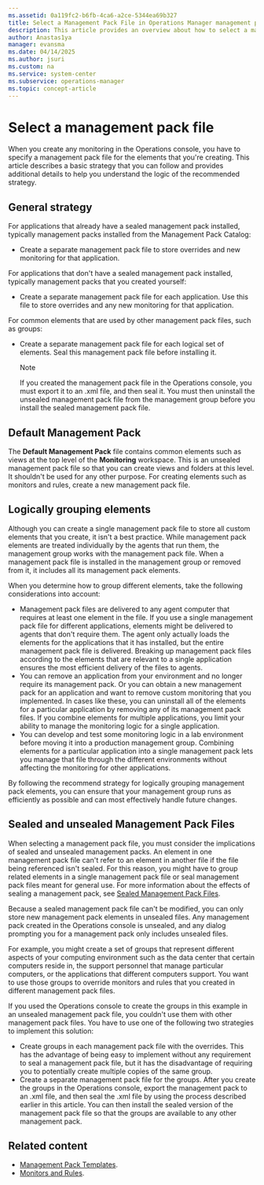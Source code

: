 ```yaml
---
ms.assetid: 0a119fc2-b6fb-4ca6-a2ce-5344ea69b327
title: Select a Management Pack File in Operations Manager management pack
description: This article provides an overview about how to select a management pack file
author: Anastas1ya
manager: evansma
ms.date: 04/14/2025
ms.author: jsuri
ms.custom: na
ms.service: system-center
ms.subservice: operations-manager
ms.topic: concept-article
---
```


# Select a management pack file



When you create any monitoring in the Operations console, you have to specify a management pack file for the elements that you're creating. This article describes a basic strategy that you can follow and provides additional details to help you understand the logic of the recommended strategy.

## General strategy

For applications that already have a sealed management pack installed, typically management packs installed from the Management Pack Catalog:

  - Create a separate management pack file to store overrides and new monitoring for that application.

For applications that don't have a sealed management pack installed, typically management packs that you created yourself:

  - Create a separate management pack file for each application. Use this file to store overrides and any new monitoring for that application.

For common elements that are used by other management pack files, such as groups:

  - Create a separate management pack file for each logical set of elements. Seal this management pack file before installing it.

    > [!NOTE]
    > If you created the management pack file in the Operations console, you must export it to an .xml file, and then seal it. You must then uninstall the unsealed management pack file from the management group before you install the sealed management pack file.

## Default Management Pack

The  **Default Management Pack** file contains common elements such as views at the top level of the  **Monitoring**  workspace. This is an unsealed management pack file so that you can create views and folders at this level. It shouldn't be used for any other purpose. For creating elements such as monitors and rules, create a new management pack file.

## Logically grouping elements

Although you can create a single management pack file to store all custom elements that you create, it isn't a best practice. While management pack elements are treated individually by the agents that run them, the management group works with the management pack file. When a management pack file is installed in the management group or removed from it, it includes all its management pack elements.

When you determine how to group different elements, take the following considerations into account:

  - Management pack files are delivered to any agent computer that requires at least one element in the file. If you use a single management pack file for different applications, elements might be delivered to agents that don't require them. The agent only actually loads the elements for the applications that it has installed, but the entire management pack file is delivered. Breaking up management pack files according to the elements that are relevant to a single application ensures the most efficient delivery of the files to agents.
  - You can remove an application from your environment and no longer require its management pack. Or you can obtain a new management pack for an application and want to remove custom monitoring that you implemented. In cases like these, you can uninstall all of the elements for a particular application by removing any of its management pack files. If you combine elements for multiple applications, you limit your ability to manage the monitoring logic for a single application.
  - You can develop and test some monitoring logic in a lab environment before moving it into a production management group. Combining elements for a particular application into a single management pack lets you manage that file through the different environments without affecting the monitoring for other applications.

By following the recommend strategy for logically grouping management pack elements, you can ensure that your management group runs as efficiently as possible and can most effectively handle future changes.

## Sealed and unsealed Management Pack Files

When selecting a management pack file, you must consider the implications of sealed and unsealed management packs. An element in one management pack file can't refer to an element in another file if the file being referenced isn't sealed. For this reason, you might have to group related elements in a single management pack file or seal management pack files meant for general use. For more information about the effects of sealing a management pack, see [Sealed Management Pack Files](/previous-versions/system-center/system-center-2012-R2/hh457596%28v%3dsc.12%29).

Because a sealed management pack file can't be modified, you can only store new management pack elements in unsealed files. Any management pack created in the Operations console is unsealed, and any dialog prompting you for a management pack only includes unsealed files.

For example, you might create a set of groups that represent different aspects of your computing environment such as the data center that certain computers reside in, the support personnel that manage particular computers, or the applications that different computers support. You want to use those groups to override monitors and rules that you created in different management pack files.

If you used the Operations console to create the groups in this example in an unsealed management pack file, you couldn't use them with other management pack files. You have to use one of the following two strategies to implement this solution:

  - Create groups in each management pack file with the overrides. This has the advantage of being easy to implement without any requirement to seal a management pack file, but it has the disadvantage of requiring you to potentially create multiple copies of the same group.
  - Create a separate management pack file for the groups. After you create the groups in the Operations console, export the management pack to an .xml file, and then seal the .xml file by using the process described earlier in this article. You can then install the sealed version of the management pack file so that the groups are available to any other management pack.

## Related content

- [Management Pack Templates](management-pack-templates.md).
- [Monitors and Rules](/previous-versions/system-center/system-center-2012-R2/hh457603%28v%3dsc.12%29).
